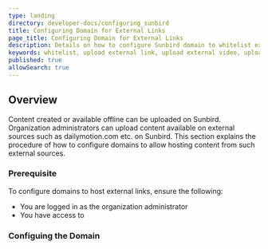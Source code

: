 ```yaml
---
type: landing
directory: developer-docs/configuring_sunbird
title: Configuring Domain for External Links
page_title: Configuring Domain for External Links 
description: Details on how to configure Sunbird domain to whitelist external domains
keywords: whitelist, upload external link, upload external video, upload other than youtube
published: true
allowSearch: true
---
```


## Overview
Content created or available offline can be uploaded on Sunbird. Organization administrators can upload content available on external sources such as dailymotion.com etc. on Sunbird. This section explains the procedure of how to configure domains to allow hosting content from such external sources. 

### Prerequisite
To configure domains to host external links, ensure the following:
- You are logged in as the organization administrator
- You have access to 

### Configuing the Domain


